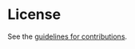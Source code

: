 # License

See the
[guidelines for contributions](https://github.com/ChinmayaSharma-hue/pdm-ebpf-draft/blob/main/CONTRIBUTING.md).
